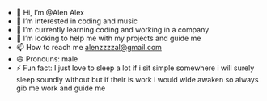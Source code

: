 - 👋 Hi, I’m @Alen Alex
- 👀 I’m interested in coding and music
- 🌱 I’m currently learning coding and working in a company
- 💞️ I’m looking to help me with my projects and guide me 
- 📫 How to reach me alenzzzzal@gmail.com
- 😄 Pronouns: male 
- ⚡ Fun fact: I just love to sleep a lot if i sit simple somewhere i will surely sleep soundly without but if their is work i would wide awaken so always gib me work and guide me 

<!---
Alenzzzzal/Alenzzzzal is a ✨ special ✨ repository because its `README.md` (this file) appears on your GitHub profile.
You can click the Preview link to take a look at your changes.
--->
